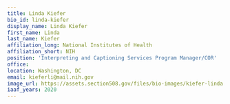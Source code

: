 ```yaml
---
title: Linda Kiefer
bio_id: linda-kiefer
display_name: Linda Kiefer
first_name: Linda
last_name: Kiefer
affiliation_long: National Institutes of Health
affiliation_short: NIH
position: 'Interpreting and Captioning Services Program Manager/COR'
office: 
location: Washington, DC
email: kieferli@mail.nih.gov
image_url: https://assets.section508.gov/files/bio-images/kiefer-linda.png
iaaf_years: 2020
---
```

